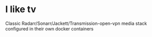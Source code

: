 # I like tv

Classic Radarr/Sonarr/Jackett/Transmission-open-vpn media stack configured in their own docker containers
